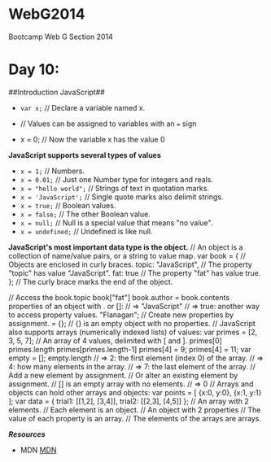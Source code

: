 WebG2014
========

Bootcamp Web G Section 2014


Day 10:
=========================

##Introduction JavaScript##

- `var x;` // Declare a variable named x.

- // Values can be assigned to variables with an `=` sign
- x = 0; // Now the variable x has the value 0

**JavaScript supports several types of values**
- `x = 1;` // Numbers.
- `x = 0.01;` // Just one Number type for integers and reals.
- `x = "hello world";` // Strings of text in quotation marks.
- `x = 'JavaScript';` // Single quote marks also delimit strings.
- `x = true;` // Boolean values.
- `x = false;` // The other Boolean value.
- `x = null;` // Null is a special value that means "no value".
- `x = undefined;` // Undefined is like null.


**JavaScript's most important data type is the object.**
// An object is a collection of name/value pairs, or a string to value map.
var book = {				// Objects are enclosed in curly braces.
	topic: "JavaScript", 	// The property "topic" has value "JavaScript". 
	fat: true 				// The property "fat" has value true.
}; 							// The curly brace marks the end of the object.

// Access the book.topic book["fat"] book.author = book.contents
properties of an object with . or []: // => "JavaScript"
// => true: another way to access property values. "Flanagan"; // Create new properties by assignment.
= {}; // {} is an empty object with no properties.
// JavaScript also supports arrays (numerically indexed lists) of values: var primes = [2, 3, 5, 7]; // An array of 4 values, delimited with [ and ].
primes[0]
primes.length primes[primes.length-1] primes[4] = 9; primes[4] = 11;
var empty = []; empty.length
// => 2: the first element (index 0) of the array. // => 4: how many elements in the array.
// => 7: the last element of the array.
// Add a new element by assignment.
// Or alter an existing element by assignment. // [] is an empty array with no elements.
// => 0
// Arrays and objects can hold other arrays and objects:
var points = [ {x:0, y:0},
{x:1, y:1} ];
var data = {
trial1: [[1,2], [3,4]], trial2: [[2,3], [4,5]]
};
// An array with 2 elements. // Each element is an object.
// An object with 2 properties
// The value of each property is an array. // The elements of the arrays are arrays.

***Resources***
- MDN [MDN](https://developer.mozilla.org/en-US/docs/Web/JavaScript)